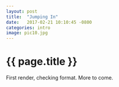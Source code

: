 ```yaml
---
layout: post
title:  "Jumping In"
date:   2017-02-21 10:10:45 -0800
categories: intro
image: pic10.jpg
---
```


{{ page.title }}
================

First render, checking format. More to come.